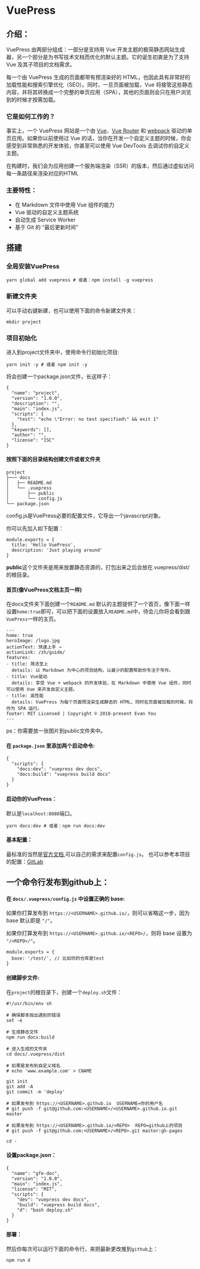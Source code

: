 # VuePress

## 介绍：
VuePress 由两部分组成：一部分是支持用 Vue 开发主题的极简静态网站生成器，另一个部分是为书写技术文档而优化的默认主题。它的诞生初衷是为了支持 Vue 及其子项目的文档需求。

每一个由 VuePress 生成的页面都带有预渲染好的 HTML，也因此具有非常好的加载性能和搜索引擎优化（SEO）。同时，一旦页面被加载，Vue 将接管这些静态内容，并将其转换成一个完整的单页应用（SPA），其他的页面则会只在用户浏览到的时候才按需加载。

### 它是如何工作的？

事实上，一个 VuePress 网站是一个由 [Vue](https://vuejs.org/)、[Vue Router](https://github.com/vuejs/vue-router) 和 [webpack](https://webpack.js.org/) 驱动的单页应用。如果你以前使用过 Vue 的话，当你在开发一个自定义主题的时候，你会感受到非常熟悉的开发体验，你甚至可以使用 Vue DevTools 去调试你的自定义主题。

在构建时，我们会为应用创建一个服务端渲染（SSR）的版本，然后通过虚拟访问每一条路径来渲染对应的HTML

### 主要特性：
- 在 Markdown 文件中使用 Vue 组件的能力
- Vue 驱动的自定义主题系统
- 自动生成 Service Worker
- 基于 Git 的 “最后更新时间”

## 搭建

### 全局安装VuePress

`yarn global add vuepress # 或者：npm install -g vuepress`

### 新建文件夹
可以手动右键新建，也可以使用下面的命令新建文件夹：

`mkdir project`

### 项目初始化
进入到project文件夹中，使用命令行初始化项目:

`yarn init -y # 或者 npm init -y`

将会创建一个package.json文件，长这样子：

```
{
  "name": "project",
  "version": "1.0.0",
  "description": "",
  "main": "index.js",
  "scripts": {
    "test": "echo \"Error: no test specified\" && exit 1"
  },
  "keywords": [],
  "author": "",
  "license": "ISC"
}
```
#### 按照下面的目录结构创建文件或者文件夹
```
project
├─── docs
│   ├── README.md
│   └── .vuepress
│       ├── public
│       └── config.js
└── package.json
```
config.js是VuePress必要的配置文件，它导出一个javascript对象。

你可以先加入如下配置：
```
module.exports = {
  title: 'Hello VuePress',
  description: 'Just playing around'
}
```
**public**这个文件夹是用来放置静态资源的，打包出来之后会放在.vuepress/dist/的根目录。

#### 首页(像VuePress文档主页一样)
在docs文件夹下面创建一个`README.md`
默认的主题提供了一个首页，像下面一样设置`home:true`即可，可以把下面的设置放入`README.md`中，待会儿你将会看到跟`VuePress`一样的主页。
```
---
home: true
heroImage: /logo.jpg
actionText: 快速上手 →
actionLink: /zh/guide/
features:
- title: 简洁至上
  details: 以 Markdown 为中心的项目结构，以最少的配置帮助你专注于写作。
- title: Vue驱动
  details: 享受 Vue + webpack 的开发体验，在 Markdown 中使用 Vue 组件，同时可以使用 Vue 来开发自定义主题。
- title: 高性能
  details: VuePress 为每个页面预渲染生成静态的 HTML，同时在页面被加载的时候，将作为 SPA 运行。
footer: MIT Licensed | Copyright © 2018-present Evan You
---
```
ps：你需要放一张图片到public文件夹中。

#### 在 `package.json` 里添加两个启动命令:
```
{
  "scripts": {
    "docs:dev": "vuepress dev docs",
    "docs:build": "vuepress build docs"
  }
}
```
#### 启动你的VuePress：
默认是`localhost:8080`端口。
```
yarn docs:dev # 或者：npm run docs:dev
```

#### 基本配置：
最标准的当然是[官方文档](https://vuepress.vuejs.org/zh/default-theme-config/),可以自己的需求来配置`config.js`。
也可以参考本项目的配置：[GitLab](http://10.10.10.45:8000/ht7200/FE-DOC.git)

## 一个命令行发布到github上：
#### 在 `docs/.vuepress/config.js` 中设置正确的 base:
如果你打算发布到 `https://<USERNAME>.github.io/`，则可以省略这一步，因为 base 默认即是 `"/"`。

如果你打算发布到 `https://<USERNAME>.github.io/<REPO>/`，则将 base 设置为 `"/<REPO>/"`。
```
module.exports = {
  base: '/test/', // 比如你的仓库是test
}
```
#### 创建脚步文件:
在`project`的根目录下，创建一个`deploy.sh`文件：
```
#!/usr/bin/env sh

# 确保脚本抛出遇到的错误
set -e

# 生成静态文件
npm run docs:build

# 进入生成的文件夹
cd docs/.vuepress/dist

# 如果是发布到自定义域名
# echo 'www.example.com' > CNAME

git init
git add -A
git commit -m 'deploy'

# 如果发布到 https://<USERNAME>.github.io  USERNAME=你的用户名 
# git push -f git@github.com:<USERNAME>/<USERNAME>.github.io.git master

# 如果发布到 https://<USERNAME>.github.io/<REPO>  REPO=github上的项目
# git push -f git@github.com:<USERNAME>/<REPO>.git master:gh-pages

cd -
```
#### 设置package.json：
```
{
  "name": "gfe-doc",
  "version": "1.0.0",
  "main": "index.js",
  "license": "MIT",
  "scripts": {
    "dev": "vuepress dev docs",
    "build": "vuepress build docs",
    "d": "bash deploy.sh"
  }
}
```
#### 部署：
然后你每次可以运行下面的命令行，来把最新更改推到`github`上：
```
npm run d
```